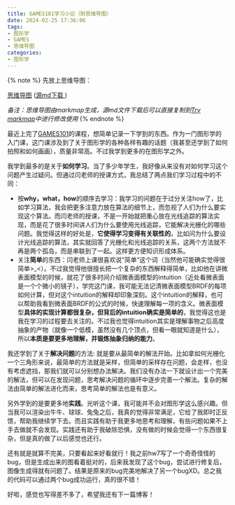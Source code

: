 ```yaml
---
title: GAMES101学习小记（附思维导图）
date: 2024-02-25 17:36:06
tags:
- 图形学
- GAMES
- 思维导图
categories:
- 图形学
---
```

{% note %}
先放上思维导图：

[思维导图](html\games101\games101.html) (<a href="html\games101\games101.mm.md" download>源md下载 </a>)

*备注：思维导图由markmap生成，源md文件下载后可以直接复制到[Try markmap](https://markmap.js.org/repl)中进行修改使用*
{% endnote %}

最近上完了[GAMES101](https://sites.cs.ucsb.edu/~lingqi/teaching/games101.html)的课程，想简单记录一下学到的东西。作为一门图形学的入门课，这门课涉及到了关于图形学的各种各样有趣的话题（我甚至还学到了如何拍照和如何画画），质量非常高。不过我学到更多的在图形学之外。

我学到最多的是关于**如何学习**。当了多少年学生，我好像从来没有对如何学习这个问题产生过疑问。但通过闫老师的授课方式，我总结了两点我们学习过程中的不同：

* 按**why，what，how**的顺序去学习：我学习的问题在于过分关注how了，比如学习算法，我会把更多注意力放在算法的细节上，而忽视了人们为什么要实现这个算法。而闫老师的授课，不是一开始就把重心放在光线追踪的算法实现，而是花了很多时间讲人们为什么要使用光线追踪，它能解决光栅化的哪些问题。我觉得这样的好处是，**它使得学习变得有关联性的**，比如问为什么要设计光线追踪的算法，其实就回答了光栅化和光线追踪的关系，这两个方法就不再是两个孤岛，而是串联到了一起。这样更方便知识形成体系。
* 关注**简单**的东西：闫老师上课很喜欢说”简单“这个词（当然他可能确实觉得很简单>_<）。不过我觉得他很擅长把一个复杂的东西解释得简单，比如他在讲微表面模型的时候，就花了很多时间介绍微表面模型的intuition（近处看微表面是一个个微小的镜子），学完这门课，我可能无法记清微表面模型BRDF的每项如何计算，但对这个intuition的解释却印象深刻。这个intuition的解释，也可以帮助我看到微表面BRDF的公式的时候，快速理解每一项的含义。微表面模型**具体的实现计算都很复杂，但背后的intuition确实是简单的**，我觉得这也是我在学习的过程要去关注的。不过我也觉得intuition其实是理解事物之后高度抽象的产物（就像一个低模，虽然没有几个顶点，但看一眼就知道是什么），所以**本质是要更多地理解，并锻炼抽象归纳的能力**。

我还学到了关于**解决问题**的方法: 就是要从最简单的解法开始。比如拿如何光栅化一个三角形来说，最简单的方法就是采样，但简单的采样存在问题，会走样，也没有考虑遮挡，那我们就可以分别想办法解决。我们没有办法一下就设计出一个完美的解法，但可以在发现问题，思考解决问题的循环中逐步完善一个解法。复杂的解法由简单的解法进化而来，思考简单的解法也是有意义。

另外学到的是要更多地**实践**。光听这个课，我可能并不会对图形学这么感兴趣。但当我可以渲染出牛牛、球球、兔兔之后，我真的觉得非常满足，它给了我即时正反馈，帮助我继续学下去。而且实践有助于我更多地思考和理解，有些问题如果不上手去做就不会发现。实践还有助于我破除恐惧，没有做的时候会觉得一个东西很复杂，但是真的做了以后感觉也还行。

还有就是就算不完美，只要看起来好看就行！我之前hw7写了一个奇奇怪怪的bug，但是生成出来的图看着挺对的，后来我发现了这个bug，尝试进行修复后，图像生成得就有问题了。结果是原来的bug完美地解决了另一个bugXD。总之我的代码可以通过两个bug成功运行，真的很不错！

好啦，感觉也写得差不多了，希望我还有下一篇博客！
